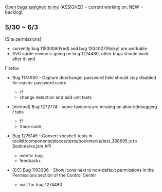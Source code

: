 [Open bugs assigned to me](https://bugzilla.mozilla.org/buglist.cgi?quicksearch=assignee%3Agasolin%40mozilla.com) (ASSIGNED = current working on; NEW = backlog)

## 5/30 ~ 6/3

[Site permissions]
- currently bug 1193006(Fred) and bug 1204007(Ricky) are workable
- SVG sprite review is going on bug 1274480, other bugs should work after it land

Firefox

- Bug 1174900 - Capture doorhanger password field should stay disabled for master password users
  - r?
  - change detection and add unit tests

- [devtool] Bug 1272774 - some favicons are missing on about:debugging / tabs
  - f?
  - trace code

- Bug 1275145 - Convert xpcshell-tests in toolkit/components/places/tests/bookmarks/test_388695.js to Bookmarks.jsm API
  - mentor bug
  - feedback+

- [CC] Bug 1193006 - Show icons next to non-default permissions in the Permissions section of the Control Center
  - wait for bug 1274480
